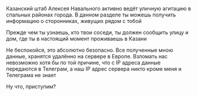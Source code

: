 Казанский штаб Алексея Навального активно ведёт уличную агитацию в спальных районах города. В данном разделе ты можешь получить информацию о сторонниках, живущих рядом с тобой

Прежде чем ты узнаешь, кто твои соседи, ты должен сообщить улицу и дом, где ты в настоящий момент проживаешь в Казани

Не беспокойся, это абсолютно безопасно. Все полученные мною данные, хранятся удалённо на сервере в Европе. Взломать нас невозможно хотя бы по той причине, что с IP адреса данные передаются в Телеграм, а наш IP адрес сервера никто кроме меня и Телеграма не знает

Ну что, приступим?
